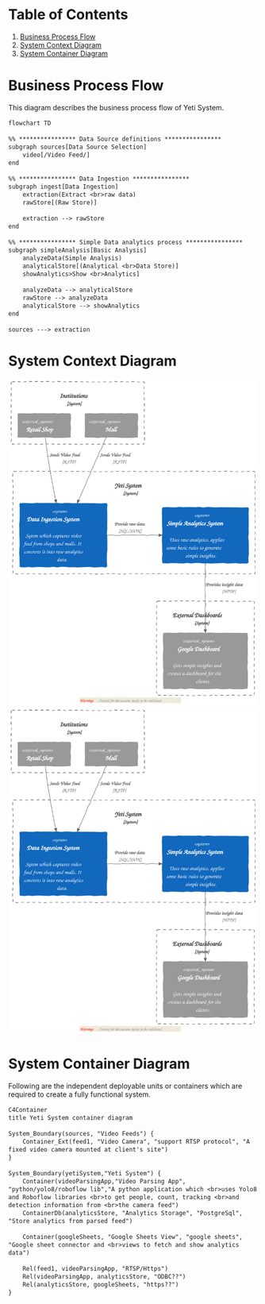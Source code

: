 # Table of Contents 
1. [Business Process Flow](#business-process-flow)
2. [System Context Diagram](#system-context-diagram)
2. [System Container Diagram](#system-container-diagram)


# Business Process Flow <a name="business-process-flow"></a>
This diagram describes the business process flow of Yeti System.

```mermaid
flowchart TD

%% **************** Data Source definitions ****************
subgraph sources[Data Source Selection]
	video[/Video Feed/]
end 

%% **************** Data Ingestion ****************
subgraph ingest[Data Ingestion]
	extraction(Extract <br>raw data)
	rawStore[(Raw Store)]

	extraction --> rawStore
end

%% **************** Simple Data analytics process ****************
subgraph simpleAnalysis[Basic Analysis]
	analyzeData(Simple Analysis)
	analyticalStore[(Analytical <br>Data Store)]
	showAnalytics>Show <br>Analytics]

	analyzeData --> analyticalStore
	rawStore --> analyzeData
	analyticalStore --> showAnalytics
end

sources ---> extraction

``` 

# System Context Diagram <a name="system-context-diagram"></a>

![Alt text](./diagrams/out/Yeti-System-Context-Diagram.svg)
<img src="./diagrams/out/Yeti-System-Context-Diagram.svg">

# System Container Diagram <a name="system-container-diagram"></a>
Following are the independent deployable units or containers which are required to create a fully functional system.

```mermaid
C4Container
title Yeti System container diagram

System_Boundary(sources, "Video Feeds") {
	Container_Ext(feed1, "Video Camera", "support RTSP protocol", "A fixed video camera mounted at client's site")
}

System_Boundary(yetiSystem,"Yeti System") {
	Container(videoParsingApp,"Video Parsing App", "python/yolo8/roboflow lib","A python application which <br>uses Yolo8 and Roboflow libraries <br>to get people, count, tracking <br>and detection information from <br>the camera feed")
	ContainerDb(analyticsStore, "Analytics Storage", "PostgreSql", "Store analytics from parsed feed")

	Container(googleSheets, "Google Sheets View", "google sheets", "Google sheet connector and <br>views to fetch and show analytics data")

	Rel(feed1, videoParsingApp, "RTSP/Https")
	Rel(videoParsingApp, analyticsStore, "ODBC??")
	Rel(analyticsStore, googleSheets, "https??")
}

```

